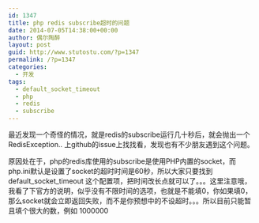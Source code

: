 ```yaml
---
id: 1347
title: php redis subscribe超时的问题
date: 2014-07-05T14:38:00+00:00
author: 偶尔陶醉
layout: post
guid: http://www.stutostu.com/?p=1347
permalink: /?p=1347
categories:
  - 开发
tags:
  - default_socket_timeout
  - php
  - redis
  - subscribe
---
```

最近发现一个奇怪的情况，就是redis的subscribe运行几十秒后，就会抛出一个RedisException.. 上github的issue上找找看，发现也有不少朋友遇到这个问题。

原因处在于，php的redis库使用的subscribe是使用PHP内置的socket，而php.ini默认是设置了socket的超时时间是60秒，所以大家只要找到default\_socket\_timeout 这个配置项，把时间改长点就可以了。。。这里注意哦，我看了下官方的说明，似乎没有不限时间的选项，也就是不能填0，你如果填0，那么socket就会立即返回失败，而不是你预想中的不设超时。。。所以目前只能暂且填个很大的数，例如 1000000